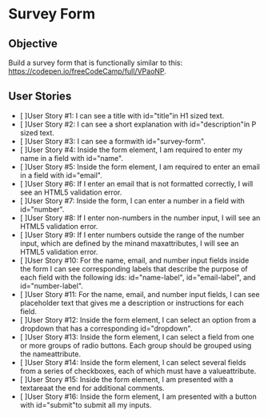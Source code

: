 # Survey Form

## Objective
Build a survey form that is functionally similar to this: https://codepen.io/freeCodeCamp/full/VPaoNP.

## User Stories
- [ ]User Story #1: I can see a title with id="title"in H1 sized text.
- [ ]User Story #2: I can see a short explanation with id="description"in P sized text.
- [ ]User Story #3: I can see a formwith id="survey-form".
- [ ]User Story #4: Inside the form element, I am required to enter my name in a field with id="name".
- [ ]User Story #5: Inside the form element, I am required to enter an email in a field with id="email".
- [ ]User Story #6: If I enter an email that is not formatted correctly, I will see an HTML5 validation error.
- [ ]User Story #7: Inside the form, I can enter a number in a field with id="number".
- [ ]User Story #8: If I enter non-numbers in the number input, I will see an HTML5 validation error.
- [ ]User Story #9: If I enter numbers outside the range of the number input, which are defined by the minand maxattributes, I will see an HTML5 validation error.
- [ ]User Story #10: For the name, email, and number input fields inside the form I can see corresponding labels that describe the purpose of each field with the following ids: id="name-label", id="email-label", and id="number-label".
- [ ]User Story #11: For the name, email, and number input fields, I can see placeholder text that gives me a description or instructions for each field.
- [ ]User Story #12: Inside the form element, I can select an option from a dropdown that has a corresponding id="dropdown".
- [ ]User Story #13: Inside the form element, I can select a field from one or more groups of radio buttons. Each group should be grouped using the nameattribute.
- [ ]User Story #14: Inside the form element, I can select several fields from a series of checkboxes, each of which must have a valueattribute.
- [ ]User Story #15: Inside the form element, I am presented with a textareaat the end for additional comments.
- [ ]User Story #16: Inside the form element, I am presented with a button with id="submit"to submit all my inputs.
